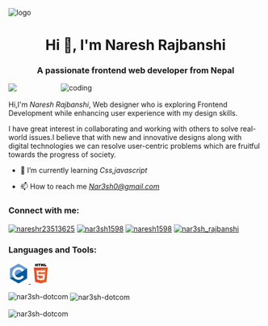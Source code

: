 
![logo](https://github.com/nar3sh-dotcom/Naresh-Rajbanshi/blob/main/331686812_1390431441703473_648409220034299026_n.jpg)
<h1 align="center">Hi 👋, I'm Naresh Rajbanshi</h1>
<h3 align="center">A passionate frontend web developer from Nepal</h3>
<img align="right" alt="coding" width="400" src="https://user-images.githubusercontent.com/55389276/140866485-8fb1c876-9a8f-4d6a-98dc-08c4981eaf70.gif"> 
<p align="left"> <img src="https://komarev.com/ghpvc/?username=nar3sh-dotcom&label=Profile%20views&colo alt="nar3sh-dotcom" /> </p>
Hi,I'm <i>Naresh Rajbanshi</i>, Web designer who is exploring Frontend Development while enhancing user experience with my design skills.

I have great interest in collaborating and working with others to solve real-world issues.I believe that with new and innovative designs along with digital technologies we can resolve user-centric problems which are fruitful towards the progress of society. 


- 🌱 I’m currently learning *Css,javascript*

- 📫 How to reach me *Nar3sh0@gmail.com*

<h3 align="left">Connect with me:</h3>
<p align="left">
<a href="https://twitter.com/nareshr23513625" target="blank"><img align="center" src="https://raw.githubusercontent.com/rahuldkjain/github-profile-readme-generator/master/src/images/icons/Social/twitter.svg" alt="nareshr23513625" height="30" width="40" /></a>
<a href="https://linkedin.com/in/nar3sh1598" target="blank"><img align="center" src="https://raw.githubusercontent.com/rahuldkjain/github-profile-readme-generator/master/src/images/icons/Social/linked-in-alt.svg" alt="nar3sh1598" height="30" width="40" /></a>
<a href="https://fb.com/naresh1598" target="blank"><img align="center" src="https://raw.githubusercontent.com/rahuldkjain/github-profile-readme-generator/master/src/images/icons/Social/facebook.svg" alt="naresh1598" height="30" width="40" /></a>
<a href="https://instagram.com/nar3sh_rajbanshi" target="blank"><img align="center" src="https://raw.githubusercontent.com/rahuldkjain/github-profile-readme-generator/master/src/images/icons/Social/instagram.svg" alt="nar3sh_rajbanshi" height="30" width="40" /></a>
</p>

<h3 align="left">Languages and Tools:</h3>
<p align="left"> <a href="https://www.cprogramming.com/" target="_blank" rel="noreferrer"> <img src="https://raw.githubusercontent.com/devicons/devicon/master/icons/c/c-original.svg" alt="c" width="40" height="40"/> </a> <a href="https://www.w3.org/html/" target="_blank" rel="noreferrer"> <img src="https://raw.githubusercontent.com/devicons/devicon/master/icons/html5/html5-original-wordmark.svg" alt="html5" width="40" height="40"/> </a> </p>

<p><img align="left" src="https://github-readme-stats.vercel.app/api/top-langs?username=nar3sh-dotcom&show_icons=true&locale=en&layout=compact" alt="nar3sh-dotcom" /></p>

<p>&nbsp;<img align="center" src="https://github-readme-stats.vercel.app/api?username=nar3sh-dotcom&show_icons=true&locale=en" alt="nar3sh-dotcom" /></p>

<p><img align="center" src="https://github-readme-streak-stats.herokuapp.com/?user=nar3sh-dotcom&" alt="nar3sh-dotcom" /></p>
